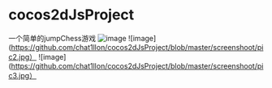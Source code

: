 # cocos2dJsProject
一个简单的jumpChess游戏
 ![image](https://github.com/chat1llon/cocos2dJsProject/blob/master/screenshoot/pic1.jpg)
 ![image](https://github.com/chat1llon/cocos2dJsProject/blob/master/screenshoot/pic2.jpg）
 ![image](https://github.com/chat1llon/cocos2dJsProject/blob/master/screenshoot/pic3.jpg）

